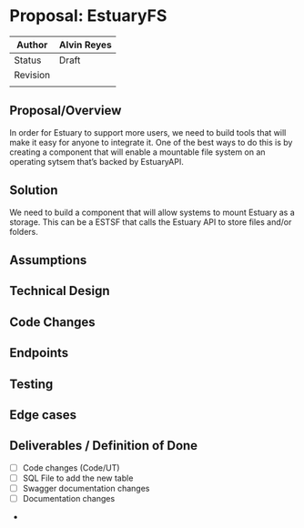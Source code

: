 # Proposal: EstuaryFS

| Author | Alvin Reyes |
| --- | --- |
| Status | Draft |
| Revision |  |
|  |  |

## Proposal/Overview

In order for Estuary to support more users, we need to build tools that will make it easy for anyone to integrate it. One of the best ways to do this is by creating a component that will enable a mountable file system on an operating sytsem that’s backed by EstuaryAPI.

## Solution

We need to build a component that will allow systems to mount Estuary as a storage. This can be a ESTSF that calls the Estuary API to store files and/or folders. 

## Assumptions

## Technical Design

## Code Changes

## Endpoints

## Testing

## Edge cases

## Deliverables / Definition of Done

- [ ]  Code changes (Code/UT)
- [ ]  SQL File to add the new table
- [ ]  Swagger documentation changes
- [ ]  Documentation changes
-